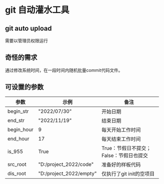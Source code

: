 # git 自动灌水工具

## git auto upload
需要以管理员权限运行
## 奇怪的需求
通过修改系统时间，在一段时间内随机批量commit代码文件。

## 可设置的参数

|参数|示例|备注|
|----|----|----|
begin_str | "2022/07/30" | 开始日期
end_str | "2022/11/19" | 结束日期
begin_hour | 9 | 每天开始工作时间
end_hour | 17 | 每天结束工作时间
is_955 | True | True：节假日不提交；False：节假日也提交
src_root | "D:/project_2022/code" | 准备好的样板代码
dis_root | "D:/project_2022/empty" | 仅执行了git init的空项目
